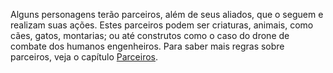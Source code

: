 Alguns personagens terão parceiros, além de seus aliados, que o seguem e realizam suas ações. Estes parceiros podem ser criaturas, animais, como cães, gatos, montarias; ou até construtos como o caso do drone de combate dos humanos engenheiros. Para saber mais regras sobre parceiros, veja o capítulo [Parceiros](../companion.md).